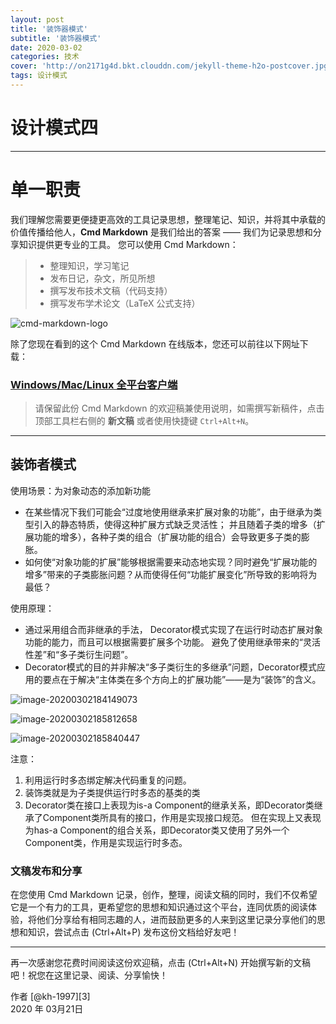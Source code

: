 ```yaml
---
layout: post
title: '装饰器模式'
subtitle: '装饰器模式'
date: 2020-03-02
categories: 技术
cover: 'http://on2171g4d.bkt.clouddn.com/jekyll-theme-h2o-postcover.jpg'
tags: 设计模式﻿
---
```


# 设计模式四

------

# 单一职责

我们理解您需要更便捷更高效的工具记录思想，整理笔记、知识，并将其中承载的价值传播给他人，**Cmd Markdown** 是我们给出的答案 —— 我们为记录思想和分享知识提供更专业的工具。 您可以使用 Cmd Markdown：

> * 整理知识，学习笔记
> * 发布日记，杂文，所见所想
> * 撰写发布技术文稿（代码支持）
> * 撰写发布学术论文（LaTeX 公式支持）

![cmd-markdown-logo](https://www.zybuluo.com/static/img/logo.png)

除了您现在看到的这个 Cmd Markdown 在线版本，您还可以前往以下网址下载：

### [Windows/Mac/Linux 全平台客户端](https://www.zybuluo.com/cmd/)

> 请保留此份 Cmd Markdown 的欢迎稿兼使用说明，如需撰写新稿件，点击顶部工具栏右侧的 <i class="icon-file"></i> **新文稿** 或者使用快捷键 `Ctrl+Alt+N`。

------

## 装饰者模式

使用场景：为对象动态的添加新功能

- 在某些情况下我们可能会“过度地使用继承来扩展对象的功能”，由于继承为类型引入的静态特质，使得这种扩展方式缺乏灵活性； 并且随着子类的增多（扩展功能的增多），各种子类的组合（扩展功能的组合）会导致更多子类的膨胀。
- 如何使“对象功能的扩展”能够根据需要来动态地实现？同时避免“扩展功能的增多”带来的子类膨胀问题？从而使得任何“功能扩展变化”所导致的影响将为最低？

使用原理：

- 通过采用组合而非继承的手法， Decorator模式实现了在运行时动态扩展对象功能的能力，而且可以根据需要扩展多个功能。 避免了使用继承带来的“灵活性差”和“多子类衍生问题”。
- Decorator模式的目的并非解决“多子类衍生的多继承”问题，Decorator模式应用的要点在于解决“主体类在多个方向上的扩展功能”——是为“装饰”的含义。



![image-20200302184149073](C:\Users\Administrator\AppData\Roaming\Typora\typora-user-images\image-20200302184149073.png)



![image-20200302185812658](C:\Users\Administrator\AppData\Roaming\Typora\typora-user-images\image-20200302185812658.png)

![image-20200302185840447](C:\Users\Administrator\AppData\Roaming\Typora\typora-user-images\image-20200302185840447.png)

注意：

1. 利用运行时多态绑定解决代码重复的问题。
2. 装饰类就是为子类提供运行时多态的基类的类
3. Decorator类在接口上表现为is-a Component的继承关系，即Decorator类继承了Component类所具有的接口，作用是实现接口规范。 但在实现上又表现为has-a Component的组合关系，即Decorator类又使用了另外一个Component类，作用是实现运行时多态。

### 文稿发布和分享

在您使用 Cmd Markdown 记录，创作，整理，阅读文稿的同时，我们不仅希望它是一个有力的工具，更希望您的思想和知识通过这个平台，连同优质的阅读体验，将他们分享给有相同志趣的人，进而鼓励更多的人来到这里记录分享他们的思想和知识，尝试点击 <i class="icon-share"></i> (Ctrl+Alt+P) 发布这份文档给好友吧！

------

再一次感谢您花费时间阅读这份欢迎稿，点击 <i class="icon-file"></i> (Ctrl+Alt+N) 开始撰写新的文稿吧！祝您在这里记录、阅读、分享愉快！

作者 [@kh-1997][3]     
2020 年 03月21日    